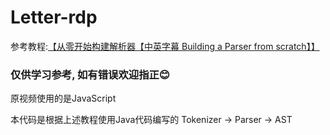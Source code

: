 # Letter-rdp

参考教程:[【从零开始构建解析器【中英字幕 Building a Parser from scratch】】](https://www.bilibili.com/video/BV1Z34y1C77r/?&share_source=copy_web&vd_source=5bf2e933d654d4fb51d2cd41ff7fe21a)

### 仅供学习参考, 如有错误欢迎指正😊

原视频使用的是JavaScript

本代码是根据上述教程使用Java代码编写的 Tokenizer -> Parser -> AST

